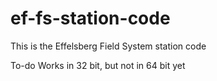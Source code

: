 # ef-fs-station-code
This is the Effelsberg Field System station code

To-do
Works in 32 bit, but not in 64 bit yet
